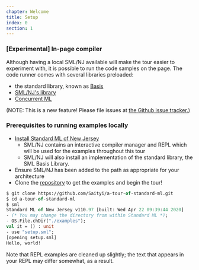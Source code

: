 ```yaml
---
chapter: Welcome
title: Setup
index: 0
section: 1
---
```


### [Experimental] In-page compiler

Although having a local SML/NJ available will make the tour easier to experiment with, it is possible to run the code samples on the page. The code runner comes with several libraries preloaded:

- the standard library, known as [Basis](https://smlfamily.github.io/Basis/overview.html) 
- [SML/NJ's library](https://www.smlnj.org/doc/smlnj-lib/)
- [Concurrent ML](http://cml.cs.uchicago.edu/pages/refman.html) 

(NOTE: This is a new feature! Please file issues at [the Github issue tracker.](https://github.com/Saityi/a-tour-of-standard-ml/issues))

### Prerequisites to running examples locally

- [Install Standard ML of New Jersey](https://www.smlnj.org/)
  - SML/NJ contains an interactive compiler manager and REPL which will be used for the examples throughout this tour
  - SML/NJ will also install an implementation of the standard library, the SML Basis Library.
- Ensure SML/NJ has been added to the path as appropriate for your architecture
- Clone the [repository](https://github.com/Saityi/a-tour-of-standard-ml/) to get the examples and begin the tour!

``` sml
$ git clone https://github.com/Saityi/a-tour-of-standard-ml.git
$ cd a-tour-of-standard-ml
$ sml
Standard ML of New Jersey v110.97 [built: Wed Apr 22 09:39:44 2020]
- (* You may change the directory from within Standard ML *);
- OS.File.chDir("./examples");
val it = () : unit
- use "setup.sml";
[opening setup.sml]
Hello, world!
```

Note that REPL examples are cleaned up slightly; the text that appears in your REPL may differ somewhat, as a result.

